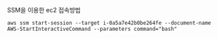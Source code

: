 
SSM을 이용한 ec2 접속방법

```
aws ssm start-session --target i-0a5a7e42b0be264fe --document-name AWS-StartInteractiveCommand --parameters command="bash"
```